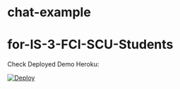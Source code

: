 # chat-example

# for-IS-3-FCI-SCU-Students

Check Deployed Demo Heroku:

[![Deploy](https://www.herokucdn.com/deploy/button.png)](https://fci-chat.herokuapp.com/)

